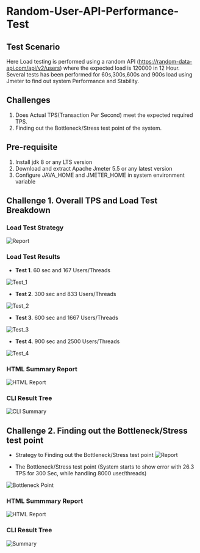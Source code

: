 # Random-User-API-Performance-Test


## Test Scenario
Here Load testing is performed using a random API (https://random-data-api.com/api/v2/users) where the expected load is 120000 in 12 Hour. Several tests has been performed for 60s,300s,600s and 900s load using Jmeter to find out system Performance and Stability. 

## Challenges
1. Does Actual TPS(Transaction Per Second) meet the expected required TPS.
2. Finding out the Bottleneck/Stress test point of the system.

## Pre-requisite
1. Install jdk 8 or any LTS version
2. Download and extract Apache Jmeter 5.5 or any latest version
3. Configure JAVA_HOME and JMETER_HOME in system environment variable



## Challenge 1. Overall TPS and Load Test Breakdown
### Load Test Strategy
![Report](https://user-images.githubusercontent.com/40294642/193454321-133b86ab-5df9-4cff-993c-8fccc4ccfdc4.png)

### Load Test Results

- **Test 1**. 60 sec and 167 Users/Threads

![Test_1](https://user-images.githubusercontent.com/40294642/193454423-7dd1fe08-ffd2-4a09-b48f-ca31d766aa3d.png)

- **Test 2**. 300 sec and 833 Users/Threads

![Test_2](https://user-images.githubusercontent.com/40294642/193454443-057e3dbb-73f7-4706-a03e-2863b86e4eb8.png)

- **Test 3**. 600 sec and 1667 Users/Threads

![Test_3](https://user-images.githubusercontent.com/40294642/193454480-55b615a9-4933-4828-bdb1-67f1d38152a3.png)

- **Test 4**. 900 sec and 2500 Users/Threads

![Test_4](https://user-images.githubusercontent.com/40294642/193454495-b3ba738e-2d6f-47ca-9801-706c5fad141a.png)

### HTML Summary Report
![HTML Report](https://user-images.githubusercontent.com/40294642/193454728-483762de-c452-4f3c-8a90-45a4df512da1.png)
                 
### CLI Result Tree
                                                                  
   ![CLI Summary](https://user-images.githubusercontent.com/40294642/193454873-2042bc47-2658-4d96-8de8-e08929f7c892.png)



## Challenge 2. Finding out the Bottleneck/Stress test point

- Strategy to Finding out the Bottleneck/Stress test point
![Report](https://user-images.githubusercontent.com/40294642/193454944-bf3af7ac-0c54-4c18-a50c-93999283492d.png)

- The Bottleneck/Stress test point (System starts to show error with 26.3 TPS for 300 Sec, while handling 8000 user/threads)

![Bottleneck Point](https://user-images.githubusercontent.com/40294642/193454998-08860534-21d7-49ba-9b2a-a3c66628712a.png)

### HTML Summmary Report
![HTML Report](https://user-images.githubusercontent.com/40294642/193455080-5987f34a-c352-41fb-958d-663fdcf8dcf4.png)

### CLI Result Tree
                                                       
![Summary](https://user-images.githubusercontent.com/40294642/193455092-f1708439-10e9-4331-b371-cef4a42b05ba.png)

